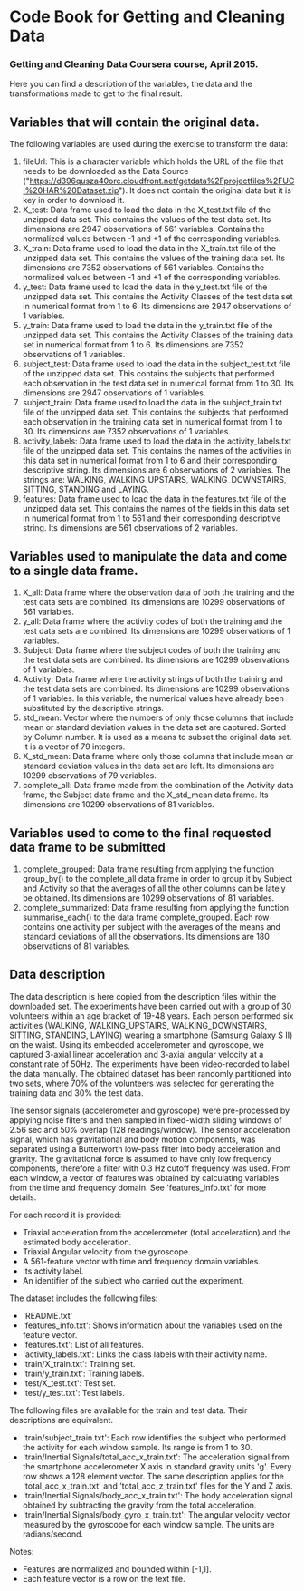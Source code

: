 # Code Book for Getting and Cleaning Data
### Getting and Cleaning Data Coursera course, April 2015.

Here you can find a description of the variables, the data and the transformations made to get to the final result.

## Variables that will contain the original data.

The following variables are used during the exercise to transform the data:

1. fileUrl: This is a character variable which holds the URL of the file that needs to be downloaded as the Data Source ("https://d396qusza40orc.cloudfront.net/getdata%2Fprojectfiles%2FUCI%20HAR%20Dataset.zip"). It does not contain the original data but it is key in order to download it.
2. X_test: Data frame used to load the data in the X_test.txt file of the unzipped data set. This contains the values of the test data set. Its dimensions are 2947 observations of 561 variables. Contains the normalized values between -1 and +1 of the corresponding variables.
3. X_train: Data frame used to load the data in the X_train.txt file of the unzipped data set. This contains the values of the training data set. Its dimensions are 7352 observations of 561 variables. Contains the normalized values between -1 and +1 of the corresponding variables.
4. y_test: Data frame used to load the data in the y_test.txt file of the unzipped data set. This contains the Activity Classes of the test data set in numerical format from 1 to 6. Its dimensions are 2947 observations of 1 variables.
5. y_train: Data frame used to load the data in the y_train.txt file of the unzipped data set. This contains the Activity Classes of the training data set in numerical format from 1 to 6. Its dimensions are 7352 observations of 1 variables.
6. subject_test: Data frame used to load the data in the subject_test.txt file of the unzipped data set. This contains the subjects that performed each observation in the test data set in numerical format from 1 to 30. Its dimensions are 2947 observations of 1 variables.
7. subject_train: Data frame used to load the data in the subject_train.txt file of the unzipped data set. This contains the subjects that performed each observation in the training data set in numerical format from 1 to 30. Its dimensions are 7352 observations of 1 variables.
8. activity_labels: Data frame used to load the data in the activity_labels.txt file of the unzipped data set. This contains the names of the activities in this data set in numerical format from 1 to 6 and their corresponding descriptive string. Its dimensions are 6 observations of 2 variables. The strings are: WALKING, WALKING_UPSTAIRS, WALKING_DOWNSTAIRS, SITTING, STANDING and LAYING.
9. features: Data frame used to load the data in the features.txt file of the unzipped data set. This contains the names of the fields in this data set in numerical format from 1 to 561 and their corresponding descriptive string. Its dimensions are 561 observations of 2 variables.

## Variables used to manipulate the data and come to a single data frame.

1. X_all: Data frame where the observation data of both the training and the test data sets are combined. Its dimensions are 10299 observations of 561 variables.
2. y_all: Data frame where the activity codes of both the training and the test data sets are combined. Its dimensions are 10299 observations of 1 variables.
3. Subject: Data frame where the subject codes of both the training and the test data sets are combined. Its dimensions are 10299 observations of 1 variables.
4. Activity: Data frame where the activity strings of both the training and the test data sets are combined. Its dimensions are 10299 observations of 1 variables. In this variable, the numerical values have already been substituted by the descriptive strings.
5. std_mean: Vector where the numbers of only those columns that include mean or standard deviation values in the data set are captured. Sorted by Column number. It is used as a means to subset the original data set. It is a vector of 79 integers.
6. X_std_mean: Data frame where only those columns that include mean or standard deviation values in the data set are left. Its dimensions are 10299 observations of 79 variables.
7. complete_all: Data frame made from the combination of the Activity data frame, the Subject data frame and the X_std_mean data frame. Its dimensions are 10299 observations of 81 variables.

## Variables used to come to the final requested data frame to be submitted

1. complete_grouped: Data frame resulting from applying the function group_by() to the complete_all data frame in order to group it by Subject and Activity so that the averages of all the other columns can be lately be obtained. Its dimensions are 10299 observations of 81 variables.
2. complete_summarized: Data frame resulting from applying the function summarise_each() to the data frame complete_grouped. Each row contains one activity per subject with the averages of the means and standard deviations of all the observations. Its dimensions are 180 observations of 81 variables.

## Data description

The data description is here copied from the description files within the downloaded set.
The experiments have been carried out with a group of 30 volunteers within an age bracket of 19-48 years. Each person performed six activities (WALKING, WALKING_UPSTAIRS, WALKING_DOWNSTAIRS, SITTING, STANDING, LAYING) wearing a smartphone (Samsung Galaxy S II) on the waist. Using its embedded accelerometer and gyroscope, we captured 3-axial linear acceleration and 3-axial angular velocity at a constant rate of 50Hz. The experiments have been video-recorded to label the data manually. The obtained dataset has been randomly partitioned into two sets, where 70% of the volunteers was selected for generating the training data and 30% the test data. 

The sensor signals (accelerometer and gyroscope) were pre-processed by applying noise filters and then sampled in fixed-width sliding windows of 2.56 sec and 50% overlap (128 readings/window). The sensor acceleration signal, which has gravitational and body motion components, was separated using a Butterworth low-pass filter into body acceleration and gravity. The gravitational force is assumed to have only low frequency components, therefore a filter with 0.3 Hz cutoff frequency was used. From each window, a vector of features was obtained by calculating variables from the time and frequency domain. See 'features_info.txt' for more details. 

For each record it is provided:
* Triaxial acceleration from the accelerometer (total acceleration) and the estimated body acceleration.
* Triaxial Angular velocity from the gyroscope. 
* A 561-feature vector with time and frequency domain variables. 
* Its activity label. 
* An identifier of the subject who carried out the experiment.

The dataset includes the following files:
* 'README.txt'
* 'features_info.txt': Shows information about the variables used on the feature vector.
* 'features.txt': List of all features.
* 'activity_labels.txt': Links the class labels with their activity name.
* 'train/X_train.txt': Training set.
* 'train/y_train.txt': Training labels.
* 'test/X_test.txt': Test set.
* 'test/y_test.txt': Test labels.

The following files are available for the train and test data. Their descriptions are equivalent. 
* 'train/subject_train.txt': Each row identifies the subject who performed the activity for each window sample. Its range is from 1 to 30. 
* 'train/Inertial Signals/total_acc_x_train.txt': The acceleration signal from the smartphone accelerometer X axis in standard gravity units 'g'. Every row shows a 128 element vector. The same description applies for the 'total_acc_x_train.txt' and 'total_acc_z_train.txt' files for the Y and Z axis. 
* 'train/Inertial Signals/body_acc_x_train.txt': The body acceleration signal obtained by subtracting the gravity from the total acceleration. 
* 'train/Inertial Signals/body_gyro_x_train.txt': The angular velocity vector measured by the gyroscope for each window sample. The units are radians/second. 

Notes: 
* Features are normalized and bounded within [-1,1].
* Each feature vector is a row on the text file.
